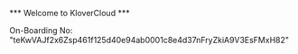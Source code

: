 *** Welcome to KloverCloud ***

On-Boarding No: &#34;teKwVAJf2x6Zsp461f125d40e94ab0001c8e4d37nFryZkiA9V3EsFMxH82&#34;
